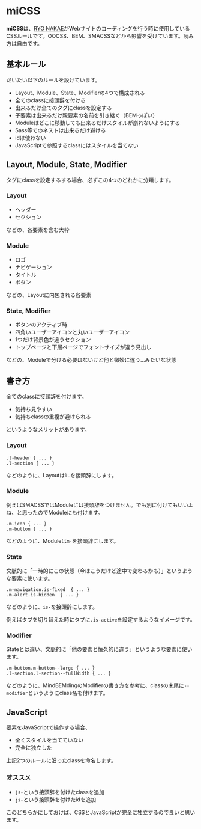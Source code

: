 # miCSS

**miCSS**は、[RYO NAKAE](http://brdr.jp/)がWebサイトのコーディングを行う時に使用しているCSSルールです。OOCSS、BEM、SMACSSなどから影響を受けています。読み方は自由です。


## 基本ルール

だいたい以下のルールを設けています。

* Layout、Module、State、Modifierの4つで構成される
* 全てのclassに接頭辞を付ける
* 出来るだけ全てのタグにclassを設定する
* 子要素は出来るだけ親要素の名前を引き継ぐ（BEMっぽい）
* Moduleはどこに移動しても出来るだけスタイルが崩れないようにする
* Sass等でのネストは出来るだけ避ける
* idは使わない
* JavaScriptで参照するclassにはスタイルを当てない


## Layout, Module, State, Modifier

タグにclassを設定するする場合、必ずこの4つのどれかに分類します。

### Layout

* ヘッダー
* セクション

などの、各要素を含む大枠

### Module

* ロゴ
* ナビゲーション
* タイトル
* ボタン

などの、Layoutに内包される各要素

### State, Modifier

* ボタンのアクティブ時
* 四角いユーザーアイコンと丸いユーザーアイコン
* 1つだけ背景色が違うセクション
* トップページと下層ページでフォントサイズが違う見出し

などの、Moduleで分ける必要はないけど他と微妙に違う…みたいな状態


## 書き方

全てのclassに接頭辞を付けます。

* 気持ち見やすい
* 気持ちclassの重複が避けられる

というようなメリットがあります。

### Layout

	.l-header { ... }
	.l-section { ... }
	
などのように、Layoutは`l-`を接頭辞にします。

### Module

例えばSMACSSではModuleには接頭辞をつけません。でも別に付けてもいいよね、と思ったのでModuleにも付けます。

	.m-icon { ... }
	.m-button { ... }
	
などのように、Moduleは`m-`を接頭辞にします。

### State

文脈的に「一時的にこの状態（今はこうだけど途中で変わるかも）」というような要素に使います。

	.m-navigation.is-fixed  { ... }
	.m-alert.is-hidden  { ... }
	
などのように、`is-`を接頭辞にします。

例えばタブを切り替えた時にタブに`.is-active`を設定するようなイメージです。

### Modifier

Stateとは違い、文脈的に「他の要素と恒久的に違う」というような要素に使います。

	.m-button.m-button--large { ... }
	.l-section.l-section--fullWidth { ... }
	
などのように、MindBEMdingのModifierの書き方を参考に、classの末尾に`--modifier`というようにclass名を付けます。


## JavaScript

要素をJavaScriptで操作する場合、

* 全くスタイルを当てていない
* 完全に独立した

上記2つのルールに沿ったclassを命名します。

### オススメ

* `js-`という接頭辞を付けたclassを追加
* `js-`という接頭辞を付けたidを追加

このどちらかにしておけば、CSSとJavaScriptが完全に独立するので良いと思います。